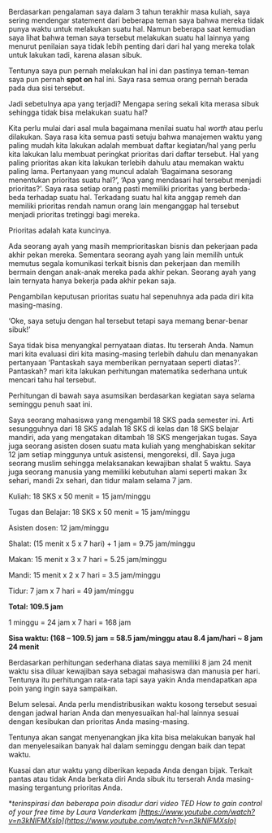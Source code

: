 Berdasarkan pengalaman saya dalam 3 tahun terakhir masa kuliah, saya sering mendengar statement dari beberapa teman saya bahwa mereka tidak punya waktu untuk melakukan suatu hal. Namun beberapa saat kemudian saya lihat bahwa teman saya tersebut melakukan suatu hal lainnya yang menurut penilaian saya tidak lebih penting dari dari hal yang mereka tolak untuk lakukan tadi, karena alasan sibuk.

Tentunya saya pun pernah melakukan hal ini dan pastinya teman-teman saya pun pernah **spot on** hal ini. Saya rasa semua orang pernah berada pada dua sisi tersebut.

Jadi sebetulnya apa yang terjadi? Mengapa sering sekali kita merasa sibuk sehingga tidak bisa melakukan suatu hal?

Kita perlu mulai dari asal mula bagaimana menilai suatu hal *worth* atau perlu dilakukan. Saya rasa kita semua pasti setuju bahwa manajemen waktu yang paling mudah kita lakukan adalah membuat daftar kegiatan/hal yang perlu kita lakukan lalu membuat peringkat prioritas dari daftar tersebut. Hal yang paling prioritas akan kita lakukan terlebih dahulu atau memakan waktu paling lama. Pertanyaan yang muncul adalah ‘Bagaimana sesorang menentukan prioritas suatu hal?’, ‘Apa yang mendasari hal tersebut menjadi prioritas?’. Saya rasa setiap orang pasti memiliki prioritas yang berbeda-beda terhadap suatu hal. Terkadang suatu hal kita anggap remeh dan memiliki prioritas rendah namun orang lain menganggap hal tersebut menjadi prioritas tretinggi bagi mereka.

Prioritas adalah kata kuncinya.

Ada seorang ayah yang masih memprioritaskan bisnis dan pekerjaan pada akhir pekan mereka. Sementara seorang ayah yang lain memilih untuk memutus segala komunikasi terkait bisnis dan pekerjaan dan memilih bermain dengan anak-anak mereka pada akhir pekan. Seorang ayah yang lain ternyata hanya bekerja pada akhir pekan saja.

Pengambilan keputusan prioritas suatu hal sepenuhnya ada pada diri kita masing-masing.

‘Oke, saya setuju dengan hal tersebut tetapi saya memang benar-benar sibuk!’

Saya tidak bisa menyangkal pernyataan diatas. Itu terserah Anda. Namun mari kita evaluasi diri kita masing-masing terlebih dahulu dan menanyakan pertanyaan ‘Pantaskah saya memberikan pernyataan seperti diatas?’. Pantaskah? mari kita lakukan perhitungan matematika sederhana untuk mencari tahu hal tersebut.

Perhitungan di bawah saya asumsikan berdasarkan kegiatan saya selama seminggu penuh saat ini.

Saya seorang mahasiswa yang mengambil 18 SKS pada semester ini. Arti sesungguhnya dari 18 SKS adalah 18 SKS di kelas dan 18 SKS belajar mandiri, ada yang mengatakan ditambah 18 SKS mengerjakan tugas. Saya juga seorang asisten dosen suatu mata kuliah yang menghabiskan sekitar 12 jam setiap minggunya untuk asistensi, mengoreksi, dll. Saya juga seorang muslim sehingga melaksanakan kewajiban shalat 5 waktu. Saya juga seorang manusia yang memiliki kebutuhan alami seperti makan 3x sehari, mandi 2x sehari, dan tidur malam selama 7 jam.

Kuliah: 18 SKS x 50 menit = 15 jam/minggu

Tugas dan Belajar: 18 SKS x 50 menit = 15 jam/minggu

Asisten dosen: 12 jam/minggu

Shalat: (15 menit x 5 x 7 hari) + 1 jam = 9.75 jam/minggu

Makan: 15 menit x 3 x 7 hari = 5.25 jam/minggu

Mandi: 15 menit x 2 x 7 hari = 3.5 jam/minggu

Tidur: 7 jam x 7 hari = 49 jam/minggu

**Total: 109.5 jam**

1 minggu = 24 jam x 7 hari = 168 jam

**Sisa waktu: (168 – 109.5) jam = 58.5 jam/minggu atau 8.4 jam/hari ~ 8 jam 24 menit**

Berdasarkan perhitungan sederhana diatas saya memiliki 8 jam 24 menit waktu sisa diluar kewajiban saya sebagai mahasiswa dan manusia per hari. Tentunya itu perhitungan rata-rata tapi saya yakin Anda mendapatkan apa poin yang ingin saya sampaikan.

Belum selesai. Anda perlu mendistribusikan waktu kosong tersebut sesuai dengan jadwal harian Anda dan menyesuaikan hal-hal lainnya sesuai dengan kesibukan dan prioritas Anda masing-masing.

Tentunya akan sangat menyenangkan jika kita bisa melakukan banyak hal dan menyelesaikan banyak hal dalam seminggu dengan baik dan tepat waktu.

Kuasai dan atur waktu yang diberikan kepada Anda dengan bijak. Terkait pantas atau tidak Anda berkata diri Anda sibuk itu terserah Anda masing-masing tergantung prioritas Anda.

**terinspirasi dan beberapa poin disadur dari video TED How to gain control of your free time by Laura Vanderkam [https://www.youtube.com/watch?v=n3kNlFMXslo](https://www.youtube.com/watch?v=n3kNlFMXslo)*
